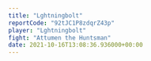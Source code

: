```yaml
---
title: "Lghtningbolt"
reportCode: "92tJC1P8zdqrZ43p"
player: "Lghtningbolt"
fight: "Attumen the Huntsman"
date: 2021-10-16T13:08:36.936000+00:00
---
```

